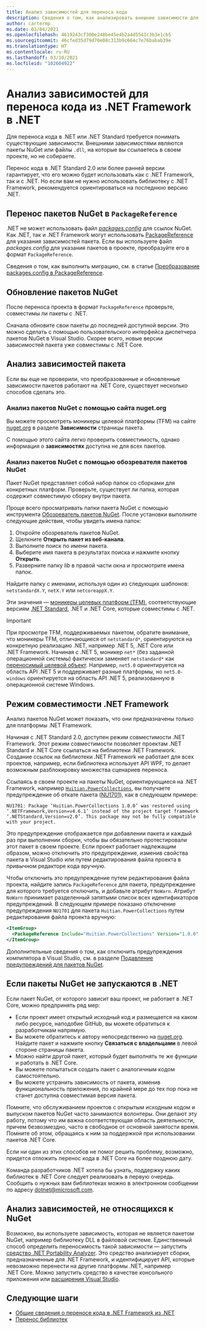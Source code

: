 ```yaml
---
title: Анализ зависимостей для переноса кода
description: Сведения о том, как анализировать внешние зависимости для переноса проекта из .NET Framework в .NET.
author: cartermp
ms.date: 03/04/2021
ms.openlocfilehash: 4619243cf300e248be45e4b2a4d5541c3b3e1cb5
ms.sourcegitcommit: 46cfed35d79d70e08c313b9c664c7e76babab39e
ms.translationtype: HT
ms.contentlocale: ru-RU
ms.lasthandoff: 03/10/2021
ms.locfileid: "102604922"
---
```

# <a name="analyze-your-dependencies-to-port-code-from-net-framework-to-net"></a>Анализ зависимостей для переноса кода из .NET Framework в .NET

Для переноса кода в .NET или .NET Standard требуется понимать существующие зависимости. Внешними зависимостями являются пакеты NuGet или файлы `.dll`, на которые вы ссылаетесь в своем проекте, но не собираете.

Перенос кода в .NET Standard 2.0 или более ранней версии гарантирует, что его можно будет использовать как с .NET Framework, так и с .NET. Но если вам не нужно использовать библиотеку с .NET Framework, рекомендуется ориентироваться на последнюю версию .NET.

## <a name="migrate-your-nuget-packages-to-packagereference"></a>Перенос пакетов NuGet в `PackageReference`

.NET не может использовать файл [_packages.config_](/nuget/reference/packages-config) для ссылок NuGet. Как .NET, так и .NET Framework могут использовать [PackageReference](/nuget/consume-packages/package-references-in-project-files) для указания зависимостей пакета. Если вы используете файл _packages.config_ для указания пакетов в проекте, преобразуйте его в формат `PackageReference`.

Сведения о том, как выполнить миграцию, см. в статье [Преобразование packages.config в PackageReference](/nuget/reference/migrate-packages-config-to-package-reference).

## <a name="upgrade-your-nuget-packages"></a>Обновление пакетов NuGet

После переноса проекта в формат `PackageReference` проверьте, совместимы ли пакеты с .NET.

Сначала обновите свои пакеты до последней доступной версии. Это можно сделать с помощью пользовательского интерфейса диспетчера пакетов NuGet в Visual Studio. Скорее всего, новые версии зависимостей пакета уже совместимы с .NET Core.

## <a name="analyze-your-package-dependencies"></a>Анализ зависимостей пакета

Если вы еще не проверили, что преобразованные и обновленные зависимости пакетов работают на .NET Core, существует несколько способов сделать это.

### <a name="analyze-nuget-packages-using-nugetorg"></a>Анализ пакетов NuGet с помощью сайта nuget.org

Вы можете просмотреть моникеры целевой платформы (TFM) на сайте [nuget.org](https://www.nuget.org/) в разделе **Зависимости** страницы пакета.

С помощью этого сайта легко проверить совместимость, однако информация о **зависимостях** доступна не для всех пакетов.

### <a name="analyze-nuget-packages-using-nuget-package-explorer"></a>Анализ пакетов NuGet с помощью обозревателя пакетов NuGet

Пакет NuGet представляет собой набор папок со сборками для конкретных платформ. Проверьте, существует ли папка, которая содержит совместимую сборку внутри пакета.

Проще всего просматривать папки пакета NuGet с помощью инструмента [Обозреватель пакетов NuGet](https://github.com/NuGetPackageExplorer/NuGetPackageExplorer). После установки выполните следующие действия, чтобы увидеть имена папок:

1. Откройте обозреватель пакетов NuGet.
2. Щелкните **Открыть пакет из веб-канала**.
3. Выполните поиск по имени пакета.
4. Выберите имя пакета в результатах поиска и нажмите кнопку **Открыть**.
5. Разверните папку *lib* в правой части окна и просмотрите имена папок.

Найдите папку с именами, используя один из следующих шаблонов: `netstandardX.Y`, `netX.Y` или `netcoreappX.Y`.

Эти значения — [моникеры целевых платформ (TFM)](../../standard/frameworks.md), соответствующие версиям [.NET Standard](../../standard/net-standard.md), .NET и .NET Core, которые совместимы с .NET.

> [!IMPORTANT]
> При просмотре TFM, поддерживаемых пакетом, обратите внимание, что моникеры TFM, отличающиеся от `netstandard*`, ориентируются на конкретную реализацию .NET, например .NET 5, .NET Core или .NET Framework. Начиная с .NET 5, моникер `net*` (без заданной операционной системы) фактически заменяет `netstandard*` как [переносимый целевой объект](../../standard/net-standard.md#net-5-and-net-standard). Например, `net5.0` ориентируется на область API .NET 5 и поддерживает разные платформы, но `net5.0-windows` ориентируется на область API .NET 5, реализованную в операционной системе Windows.

## <a name="net-framework-compatibility-mode"></a>Режим совместимости .NET Framework

Анализ пакетов NuGet может показать, что они предназначены только для платформы .NET Framework.

Начиная с .NET Standard 2.0, доступен режим совместимости .NET Framework. Этот режим совместимости позволяет проектам .NET Standard и .NET Core ссылаться на библиотеки .NET Framework. Создание ссылок на библиотеки .NET Framework не работает для всех проектов, например, если библиотека использует API WPF, то делает возможным разблокировку множества сценариев переноса.

Ссылаясь в своем проекте на пакеты NuGet, ориентирующиеся на .NET Framework, например [`Huitian.PowerCollections`](https://www.nuget.org/packages/Huitian.PowerCollections), вы получаете предупреждение об откате пакета ([NU1701](/nuget/reference/errors-and-warnings/nu1701)), как в следующем примере:

`NU1701: Package ‘Huitian.PowerCollections 1.0.0’ was restored using ‘.NETFramework,Version=v4.6.1’ instead of the project target framework ‘.NETStandard,Version=v2.0’. This package may not be fully compatible with your project.`

Это предупреждение отображается при добавлении пакета и каждый раз при выполнении сборки, чтобы вы обязательно протестировали этот пакет в своем проекте. Если проект работает надлежащим образом, можно отключить это предупреждение, изменив свойства пакета в Visual Studio или путем редактирования файла проекта в привычном редакторе кода вручную.

Чтобы отключить это предупреждение путем редактирования файла проекта, найдите запись `PackageReference` для пакета, предупреждение для которого требуется отключить, и добавьте атрибут `NoWarn`. Атрибут `NoWarn` принимает разделенный запятыми список всех идентификаторов предупреждений. В следующем примере показано отключение предупреждения `NU1701` для пакета `Huitian.PowerCollections` путем редактирования файла проекта вручную:

```xml
<ItemGroup>
  <PackageReference Include="Huitian.PowerCollections" Version="1.0.0" NoWarn="NU1701" />
</ItemGroup>
```

Дополнительные сведения о том, как отключить предупреждения компилятора в Visual Studio, см. в разделе [Подавление предупреждений для пакетов NuGet](/visualstudio/ide/how-to-suppress-compiler-warnings#suppress-warnings-for-nuget-packages).

## <a name="if-nuget-packages-wont-run-on-net"></a>Если пакеты NuGet не запускаются в .NET

Если пакет NuGet, от которого зависит ваш проект, не работает в .NET Core, можно предпринять ряд мер:

- Если проект имеет открытый исходный код и размещается на каком либо ресурсе, наподобие GitHub, вы можете обратиться к разработчикам напрямую.
- Вы можете обратитесь к автору непосредственно на [nuget.org](https://www.nuget.org/). Найдите пакет и нажмите кнопку **Связаться с владельцами** в левой стороне страницы пакета.
- Можно найти другой пакет, который будет выполнять те же функции и работать в .NET Core.
- Вы можете попытаться создать пакет с аналогичным кодом самостоятельно.
- Вы можете устранить зависимость от пакета, изменив функциональность приложения, по крайней мере до тех пор пока не станет доступна совместимая версия пакета.

Помните, что обслуживанием проектов с открытым исходным кодом и выпуском пакетов NuGet часто занимаются волонтеры. Они делают эту работу, потому что им важна соответствующая область деятельности, причем безвозмездно, часто в свободное от основной занятости время. Помните об этом, обращаясь к ним за поддержкой при использовании пакетов .NET Core.

Если ни один из этих способов не помог решить проблему, возможно, придется отложить перенос кода в .NET Core на более позднюю дату.

Команда разработчиков .NET хотела бы узнать, поддержку каких библиотек в .NET Core следует реализовать в первую очередь. Сообщить о нужных вам библиотеках можно в электронном сообщении по адресу dotnet@microsoft.com.

## <a name="analyze-non-nuget-dependencies"></a>Анализ зависимостей, не относящихся к NuGet

Возможно, вы используете зависимость, которая не является пакетом NuGet, например библиотеку DLL в файловой системе. Единственный способ определить переносимость такой зависимости — запустить [средство .NET Portability Analyzer](https://github.com/Microsoft/dotnet-apiport). Это средство анализирует сборки, предназначенные для .NET Framework, и идентифицирует API, которые невозможно перенести на другие платформы .NET, например .NET Core. Можно запустить средство в качестве консольного приложения или [расширения Visual Studio](../../standard/analyzers/portability-analyzer.md).

## <a name="next-steps"></a>Следующие шаги

- [Общие сведения о переносе кода в .NET Framework из .NET](index.md)
- [Перенос библиотек](libraries.md)
